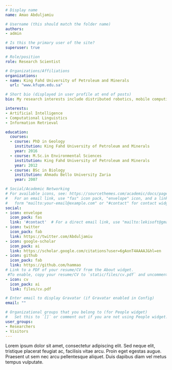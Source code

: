 ```yaml
---
# Display name
name: Amao Abduljamiu

# Username (this should match the folder name)
authors:
- admin

# Is this the primary user of the site?
superuser: true

# Role/position
role: Research Scientist

# Organizations/Affiliations
organizations:
- name: King Fahd University of Petroleum and Minerals 
  url: "www.kfupm.edu.sa"

# Short bio (displayed in user profile at end of posts)
bio: My research interests include distributed robotics, mobile computing and programmable matter.

interests:
- Artificial Intelligence
- Computational Linguistics
- Information Retrieval

education:
  courses:
  - course: PhD in Geology
    institution: King Fahd University of Petroleum and Minerals 
    year: 2016
  - course: M.Sc.in Environmental Sciences
    institution: King Fahd University of Petroleum and Minerals 
    year: 2012
  - course: BSc in Biology
    institution: Ahmadu Bello University Zaria
    year: 2007

# Social/Academic Networking
# For available icons, see: https://sourcethemes.com/academic/docs/page-builder/#icons
#   For an email link, use "fas" icon pack, "envelope" icon, and a link in the
#   form "mailto:your-email@example.com" or "#contact" for contact widget.
social:
- icon: envelope
  icon_pack: fas
  link: '#contact'  # For a direct email link, use "mailto:lekisoft@gmail.com".
- icon: twitter
  icon_pack: fab
  link: https://twitter.com/Abduljamiu
- icon: google-scholar
  icon_pack: ai
  link: https://scholar.google.com/citations?user=6gAonT4AAAAJ&hl=en
- icon: github
  icon_pack: fab
  link: https://github.com/hammao
# Link to a PDF of your resume/CV from the About widget.
 #To enable, copy your resume/CV to `static/files/cv.pdf` and uncomment the lines below.
- icon: cv
  icon_pack: ai
  link: files/cv.pdf

# Enter email to display Gravatar (if Gravatar enabled in Config)
email: ""

# Organizational groups that you belong to (for People widget)
#   Set this to `[]` or comment out if you are not using People widget.
user_groups:
- Researchers
- Visitors
---
```



Lorem ipsum dolor sit amet, consectetur adipiscing elit. Sed neque elit, tristique placerat feugiat ac, facilisis vitae arcu. Proin eget egestas augue. Praesent ut sem nec arcu pellentesque aliquet. Duis dapibus diam vel metus tempus vulputate.
